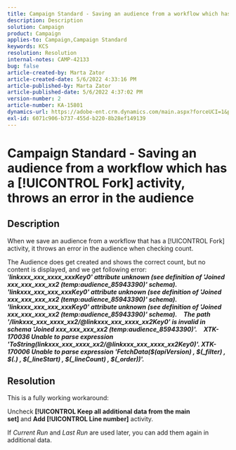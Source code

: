 ```yaml
---
title: Campaign Standard - Saving an audience from a workflow which has a [!UICONTROL Fork] activity, throws an error in the audience
description: Description
solution: Campaign
product: Campaign
applies-to: Campaign,Campaign Standard
keywords: KCS
resolution: Resolution
internal-notes: CAMP-42133
bug: false
article-created-by: Marta Zator
article-created-date: 5/6/2022 4:33:16 PM
article-published-by: Marta Zator
article-published-date: 5/6/2022 4:37:02 PM
version-number: 2
article-number: KA-15801
dynamics-url: https://adobe-ent.crm.dynamics.com/main.aspx?forceUCI=1&pagetype=entityrecord&etn=knowledgearticle&id=286a3538-5acd-ec11-a7b5-6045bd00dbbc
exl-id: 6071c906-b737-455d-b220-8b28ef149139
---
```

# Campaign Standard - Saving an audience from a workflow which has a [!UICONTROL Fork] activity, throws an error in the audience

## Description


When we save an audience from a workflow that has a [!UICONTROL Fork] activity, it throws an error in the audience when checking count.

The Audience does get created and shows the correct count, but no content is displayed, and we get following error:
 
*'<b>linkxxx_xxx_xxxx_xxxKey0' attribute unknown (see definition of 'Joined xxx_xxx_xxx_xx2 (temp:audience_85943390)' schema). 'linkxxx_xxx_xxx_xxxKey0' attribute unknown (see definition of 'Joined xxx_xxx_xxx_xx2 (temp:audience_85943390)' schema). 'linkxxx_xxx_xxx_xxxKey0' attribute unknown (see definition of 'Joined xxx_xxx_xxx_xx2 (temp:audience_85943390)' schema).</b>*
 <b>__</b> 
<b>*The path '/linkxxx_xxx_xxxx_xx2/@linkxxx_xxx_xxxx_xx2Key0' is invalid in schema 'Joined xxx_xxx_xxx_xx2 (temp:audience_85943390)'.</b>*
 <b>__</b> 
<b>*XTK-170036 Unable to parse expression 'ToString(linkxxx_xxx_xxxx_xx2/@linkxxx_xxx_xxxx_xx2Key0)'. XTK-170006 Unable to parse expression 'FetchData($(apiVersion) , $(_filter) , $(.) , $(_lineStart) , $(_lineCount) , $(_order))'.</b>*


## Resolution


This is a fully working workaround:

Uncheck <b>[!UICONTROL Keep all additional data from the main set] </b>and <b>Add [!UICONTROL Line number]</b> activity.

If *Current Run* and *Last Run* are used later, you can add them again in additional data.
